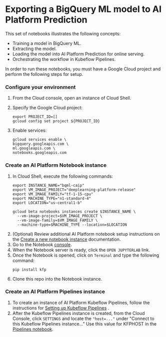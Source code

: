 # Exporting a BigQuery ML model to AI Platform Prediction

This set of notebooks illustrates the following concepts:
* Training a model in BigQuery ML. 
* Extracting the model. 
* Loading the model into AI Platform Prediction for online serving. 
* Orchestrating the workflow in Kubeflow Pipelines.

In order to run these notebooks, you must have a Google Cloud project and perform the following steps for setup. 

### Configure your environment

1. From the Cloud console, open an instance of Cloud Shell.

1. Specify the Google Cloud project:
   ```
   export PROJECT_ID=[]
   gcloud config set project ${PROJECT_ID}
   ```
1. Enable services:
   ```
   gcloud services enable \
   bigquery.googleapis.com \
   ml.googleapis.com \
   notebooks.googleapis.com
   ```
### Create an AI Platform Notebook instance

1. In Cloud Shell, execute the following commands:
   ```
   export INSTANCE_NAME="bqml-caip"
   export VM_IMAGE_PROJECT="deeplearning-platform-release"
   export VM_IMAGE_FAMILY="tf-1-15-cpu"
   export MACHINE_TYPE="n1-standard-4"
   export LOCATION="us-central1-b"

   gcloud beta notebooks instances create $INSTANCE_NAME \
     --vm-image-project=$VM_IMAGE_PROJECT \
     --vm-image-family=$VM_IMAGE_FAMILY \
     --machine-type=$MACHINE_TYPE --location=$LOCATION
   ```
1. (Optional) Review additional AI Platform notebook setup instructions on the [Create a new notebook instance](https://cloud.google.com/ai-platform/notebooks/docs/create-new) documentation.
1. Go to the Notebook [console](https://console.cloud.google.com/ai-platform/notebooks/instances?_ga=2.230420892.1299696707.1591948252-1008316514.1591948252).
1. When the Notebook server is ready, click the `OPEN JUPYTERLAB` link.
1. Once the Notebook is opened, click on `Terminal` and type the following command:
   ```
   pip install kfp
   ```
1. Clone this repo into the Notebook instance.

### Create an AI Platform Pipelines instance

1. To create an instance of AI Platform Kubeflow Pipelines, follow the instructions for [Setting up Kubeflow Pipelines](https://cloud.google.com/ai-platform/pipelines/docs/getting-started#set_up_your_instance) .
1. After the Kubeflow Pipelines instance is created, from the Cloud Console, click `SETTINGS` and locate the `"host=..."` under "Connect to this Kubeflow Pipelines instance..."  Use this value for KFPHOST in the [Pipelines notebook](02-bqml-to-caip-pipeline.ipynb).

